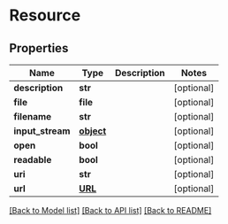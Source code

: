 # Resource

## Properties
Name | Type | Description | Notes
------------ | ------------- | ------------- | -------------
**description** | **str** |  | [optional] 
**file** | **file** |  | [optional] 
**filename** | **str** |  | [optional] 
**input_stream** | [**object**](.md) |  | [optional] 
**open** | **bool** |  | [optional] 
**readable** | **bool** |  | [optional] 
**uri** | **str** |  | [optional] 
**url** | [**URL**](URL.md) |  | [optional] 

[[Back to Model list]](../README.md#documentation-for-models) [[Back to API list]](../README.md#documentation-for-api-endpoints) [[Back to README]](../README.md)


